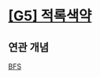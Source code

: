 # [[G5] 적록색약](https://www.acmicpc.net/problem/10026)

## 연관 개념

[BFS](https://github.com/amazingchawon/TIL/blob/master/Algorithm/BFS.md)
